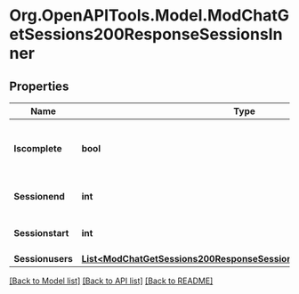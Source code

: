 # Org.OpenAPITools.Model.ModChatGetSessions200ResponseSessionsInner

## Properties

Name | Type | Description | Notes
------------ | ------------- | ------------- | -------------
**Iscomplete** | **bool** | Whether the session is completed or not. | [optional] [default to null]
**Sessionend** | **int** | Session end time. | [optional] [default to null]
**Sessionstart** | **int** | Session start time. | [optional] [default to null]
**Sessionusers** | [**List&lt;ModChatGetSessions200ResponseSessionsInnerSessionusersInner&gt;**](ModChatGetSessions200ResponseSessionsInnerSessionusersInner.md) |  | [optional] 

[[Back to Model list]](../README.md#documentation-for-models) [[Back to API list]](../README.md#documentation-for-api-endpoints) [[Back to README]](../README.md)

